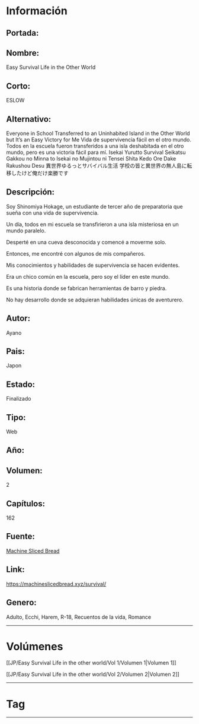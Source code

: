 
# Información

## Portada:


## Nombre:
Easy Survival Life in the Other World

## Corto:
ESLOW

## Alternativo:
Everyone in School Transferred to an Uninhabited Island in the Other World but It’s an Easy Victory for Me
Vida de supervivencia fácil en el otro mundo.
Todos en la escuela fueron transferidos a una isla deshabitada en el otro mundo, pero es una victoria fácil para mí.
Isekai Yurutto Survival Seikatsu
Gakkou no Minna to Isekai no Mujintou ni Tensei Shita Kedo Ore Dake Rakushou Desu
異世界ゆるっとサバイバル生活
学校の皆と異世界の無人島に転移したけど俺だけ楽勝です

## Descripción:
Soy Shinomiya Hokage, un estudiante de tercer año de preparatoria que sueña con una vida de supervivencia.

Un día, todos en mi escuela se transfirieron a una isla misteriosa en un mundo paralelo.

Desperté en una cueva desconocida y comencé a moverme solo.

Entonces, me encontré con algunos de mis compañeros.

Mis conocimientos y habilidades de supervivencia se hacen evidentes.

Era un chico común en la escuela, pero soy el líder en este mundo.

Es una historia donde se fabrican herramientas de barro y piedra.

No hay desarrollo donde se adquieran habilidades únicas de aventurero.

## Autor:
Ayano

## Pais:
Japon

## Estado:
Finalizado

## Tipo:
Web

## Año:


## Volumen:
2

## Capítulos:
162

## Fuente:
[Machine Sliced Bread](https://machineslicedbread.xyz/)

## Link:
https://machineslicedbread.xyz/survival/

## Genero:
Adulto, Ecchi, Harem, R-18, Recuentos de la vida, Romance

---

# Volúmenes

[[JP/Easy Survival Life in the other world/Vol 1/Volumen 1|Volumen 1]]

[[JP/Easy Survival Life in the other world/Vol 2/Volumen 2|Volumen 2]]

---
# Tag


---

